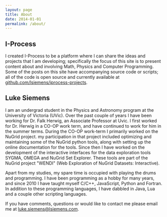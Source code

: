 ```yaml
---
layout: page
title: About
date: 2014-01-01
permalink: /about/
---
```


## I-Process ##
I created I-Process to be a platform where I can share the ideas and projects that I am developing; specifically the focus of this site is to present content about and involving Math, Physics and Computer Programming. Some of the posts on this site have accompanying source code or scripts; all of the code is open source and currently available at [github.com/lsiemens/iprocess-projects](https://github.com/lsiemens/iprocess-projects).

## Luke Siemens ##
I am an undergrad student in the Physics and Astronomy program at the University of Victoria (UVic). Over the past couple of years I have been working for Dr. Falk Herwig, an Associate Professor at Uvic. I first worked for Dr. Herwig in a CO-OP work term, and have continued to work for him in the summer terms. During the CO-OP work-term I primarily worked on the NuGrid project. my participation in that project included optimizing and maintaining some of the NuGrid python tools, along with setting up the online documentation for the tools. Since then I have worked on the development of the interactive interfaces for the data exploration tools SYGMA, OMEGA and NuGrid Set Explorer. These tools are part of the NuGrid project "WENDI" (Web Exploration of NuGrid Datasets: Interactive).

Apart from my studies, my spare time is occupied with playing the drums and programming. I have been programming as a hobby for many years, and since 2010 I have taught myself C/C++, JavaScript, Python and Fortran. In addition to these programming languages, I have dabbled in Java, Lua and a couple other scripting languages.

If you have comments, questions or would like to contact me please email me at <luke.siemens@lsiemens.com>.
